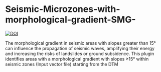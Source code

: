 # Seismic-Microzones-with-morphological-gradient-SMG-
[![DOI](https://zenodo.org/badge/DOI/10.5281/zenodo.14679295.svg)](https://doi.org/10.5281/zenodo.14679295)

The morphological gradient in seismic areas with slopes greater than 15° can influence the propagation of seismic waves, amplifying their energy and increasing the risks of landslides or ground subsidence. This plugin identifies areas with a morphological gradient with slopes ≥15° within seismic zones (Input vector file) starting from the DTM
